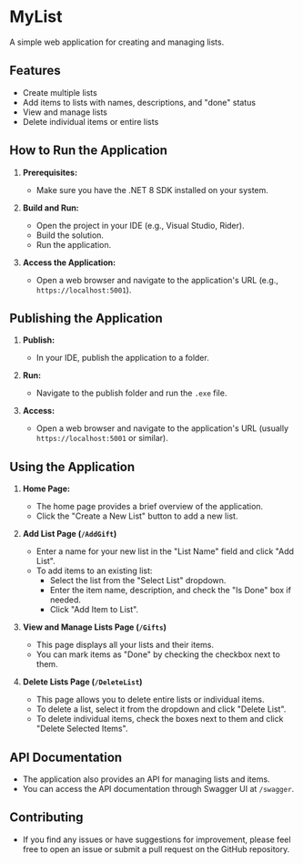 # MyList

A simple web application for creating and managing lists.

## Features

* Create multiple lists
* Add items to lists with names, descriptions, and "done" status
* View and manage lists
* Delete individual items or entire lists

## How to Run the Application

1. **Prerequisites:**
   - Make sure you have the .NET 8 SDK installed on your system.

2. **Build and Run:**
   - Open the project in your IDE (e.g., Visual Studio, Rider).
   - Build the solution.
   - Run the application.

3. **Access the Application:**
   - Open a web browser and navigate to the application's URL (e.g., `https://localhost:5001`).

## Publishing the Application

1. **Publish:**
   - In your IDE, publish the application to a folder.

2. **Run:**
   - Navigate to the publish folder and run the `.exe` file.

3. **Access:**
   - Open a web browser and navigate to the application's URL (usually `https://localhost:5001` or similar).

## Using the Application

1. **Home Page:**
   - The home page provides a brief overview of the application.
   - Click the "Create a New List" button to add a new list.

2. **Add List Page (`/AddGift`)**
   - Enter a name for your new list in the "List Name" field and click "Add List".
   - To add items to an existing list:
     - Select the list from the "Select List" dropdown.
     - Enter the item name, description, and check the "Is Done" box if needed.
     - Click "Add Item to List".

3. **View and Manage Lists Page (`/Gifts`)**
   - This page displays all your lists and their items.
   - You can mark items as "Done" by checking the checkbox next to them.

4. **Delete Lists Page (`/DeleteList`)**
   - This page allows you to delete entire lists or individual items.
   - To delete a list, select it from the dropdown and click "Delete List".
   - To delete individual items, check the boxes next to them and click "Delete Selected Items".

## API Documentation

* The application also provides an API for managing lists and items.
* You can access the API documentation through Swagger UI at `/swagger`.

## Contributing

* If you find any issues or have suggestions for improvement, please feel free to open an issue or submit a pull request on the GitHub repository.
